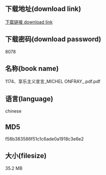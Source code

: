 ## 下载地址(download link)
[下载链接 download link](https://voluble-croquembouche-d321dc.netlify.app/?s=1174%E3%80%81%E4%BA%AB%E4%B9%90%E4%B8%BB%E4%B9%89%E5%AE%A3%E8%A8%80_MICHEL+ONFRAY_.pdf)

## 下载密码(download password)
8078

## 名称(book name)
1174、享乐主义宣言_MICHEL ONFRAY_.pdf.pdf

## 语言(language)
chinese

## MD5
f58b383586f51c1c6ade0a1918c3e6e2

## 大小(filesize)
35.2 MB
